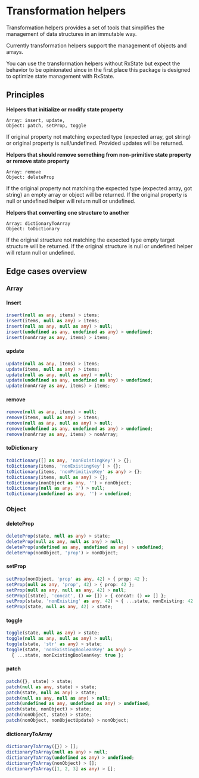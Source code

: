 # Transformation helpers

Transformation helpers provides a set of tools that simplifies the management of data structures in an immutable way.

Currently transformation helpers support the management of objects and arrays.

You can use the transformation helpers without RxState but expect the behavior to be opinionated since in the first place this package is designed to optimize state management with RxState.

## Principles

**Helpers that initialize or modify state property**

```
Array: insert, update,
Object: patch, setProp, toggle
```

If original property not matching expected type (expected array, got string) or original property is null/undefined. Provided updates will be returned.

**Helpers that should remove something from non-primitive state property or remove state property**

```
Array: remove
Object: deleteProp
```

If the original property not matching the expected type (expected array, got string) an empty array or object will be returned.
If the original property is null or undefined helper will return null or undefined.

**Helpers that converting one structure to another**

```
Array: dictionaryToArray
Object: toDictionary
```

If the original structure not matching the expected type empty target structure will be returned.
If the original structure is null or undefined helper will return null or undefined.

## Edge cases overview

### Array

#### Insert

```typescript
insert(null as any, items) > items;
insert(items, null as any) > items;
insert(null as any, null as any) > null;
insert(undefined as any, undefined as any) > undefined;
insert(nonArray as any, items) > items;
```

#### update

```typescript
update(null as any, items) > items;
update(items, null as any) > items;
update(null as any, null as any) > null;
update(undefined as any, undefined as any) > undefined;
update(nonArray as any, items) > items;
```

#### remove

```typescript
remove(null as any, items) > null;
remove(items, null as any) > items;
remove(null as any, null as any) > null;
remove(undefined as any, undefined as any) > undefined;
remove(nonArray as any, items) > nonArray;
```

#### toDictionary

```typescript
toDictionary([] as any, 'nonExistingKey') > {};
toDictionary(items, 'nonExistingKey') > {};
toDictionary(items, 'nonPrimitiveKey' as any) > {};
toDictionary(items, null as any) > {};
toDictionary(nonObject as any, '') > nonObject;
toDictionary(null as any, '') > null;
toDictionary(undefined as any, '') > undefined;
```

### Object

#### deleteProp

```typescript
deleteProp(state, null as any) > state;
deleteProp(null as any, null as any) > null;
deleteProp(undefined as any, undefined as any) > undefined;
deleteProp(nonObject, 'prop') > nonObject;
```

#### setProp

```typescript
setProp(nonObject, 'prop' as any, 42) > { prop: 42 };
setProp(null as any, 'prop', 42) > { prop: 42 };
setProp(null as any, null as any, 42) > null;
setProp([state], 'concat', () => []) > { concat: () => [] };
setProp(state, 'nonExisting' as any, 42) > { ...state, nonExisting: 42 };
setProp(state, null as any, 42) > state;
```

#### toggle

```typescript
toggle(state, null as any) > state;
toggle(null as any, null as any) > null;
toggle(state, 'str' as any) > state;
toggle(state, 'nonExistingBooleanKey' as any) >
  { ...state, nonExistingBooleanKey: true };
```

#### patch

```typescript
patch({}, state) > state;
patch(null as any, state) > state;
patch(state, null as any) > state;
patch(null as any, null as any) > null;
patch(undefined as any, undefined as any) > undefined;
patch(state, nonObject) > state;
patch(nonObject, state) > state;
patch(nonObject, nonObjectUpdate) > nonObject;
```

#### dictionaryToArray

```typescript
dictionaryToArray({}) > [];
dictionaryToArray(null as any) > null;
dictionaryToArray(undefined as any) > undefined;
dictionaryToArray(nonObject) > [];
dictionaryToArray([1, 2, 3] as any) > [];
```

